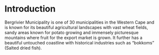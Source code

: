 # Introduction

Bergrivier Municipality is one of 30 municipalities in the Western Cape and is known for its beautiful agricultural landscapes with vast wheat fields, sandy areas known for potato growing and immensely picturesque mountains where fruit for the export market is grown. It further has a beautiful untouched coastline with historical industries such as “bokkoms” (Salted dried fish).
